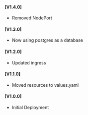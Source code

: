 #### [V1.4.0]
* Removed NodePort

#### [V1.3.0]
* Now using postgres as a database

#### [V1.2.0]
* Updated ingress

#### [V1.1.0]
* Moved resources to values.yaml

#### [V1.0.0]
* Initial Deployment